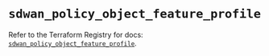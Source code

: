 # `sdwan_policy_object_feature_profile`

Refer to the Terraform Registry for docs: [`sdwan_policy_object_feature_profile`](https://registry.terraform.io/providers/ciscodevnet/sdwan/0.8.0/docs/resources/policy_object_feature_profile).
